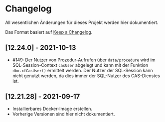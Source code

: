 # Changelog
All wesentlichen Änderungen für dieses Projekt werden hier dokumentiert.

Das Format basiert auf [Keep a Changelog](https://keepachangelog.com/en/1.0.0/).

## [12.24.0] - 2021-10-13
* #149: Der Nutzer von Prozedur-Aufrufen über `data/procedure` wird im SQL-Session-Context `casUser` abgelegt
  und kann mit der Funktion `dbo.xfCasUser()` ermittelt werden.
  Der Nutzer der SQL-Session kann nicht genutzt werden, da dies immer der SQL-Nutzer des CAS-Dienstes ist.

## [12.21.28] - 2021-09-17

* Installierbares Docker-Image erstellen.
* Vorherige Versionen sind hier nicht dokumentiert.
